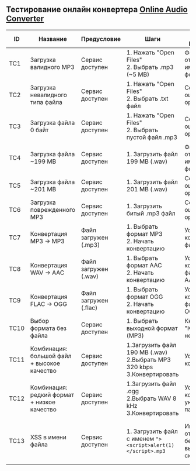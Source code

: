 ## Тестирование онлайн конвертера [**Online Audio Сonverter**](https://online-audio-converter.com/)

| ID | Название | Предусловие | Шаги | Ожидаемый результат (ОР) | Комментарий | Техника |
|--|--|--|--|--|--|--|
| TC1 | Загрузка валидного MP3 | Сервис доступен | 1. Нажать "Open Files" <br> 2. Выбрать .mp3 (~5 MB)  | Файл загружен, отображается имя, доступны форматы | Стандартный валидный кейс | Классы эквивалентности |
| TC2 | Загрузка невалидного типа файла | Сервис доступен | 1. Нажать "Open Files" <br> 2. Выбрать .txt файл | Сообщение об ошибке "Unable to open a file" | Тестирование неверного типа данных | Классы эквивалентности |
| TC3 | Загрузка файла 0 байт | Сервис доступен | 1. Нажать "Open Files" <br> 2. Выбрать пустой файл .mp3 | Сообщение об ошибке "Unable to open a file" | Граничное значение размера | Анализ граничных значений |
| TC4 | Загрузка файла ~199 MB | Сервис доступен  | 1. Загрузить файл 199 MB (.wav) | Файл загружен, отображается имя, доступны форматы |Проверка нижней границы допустимого | Анализ граничных значений |
| TC5 | Загрузка файла ~201 MB | Сервис доступен | 1. Загрузить файл 201 MB (.wav) | Сообщение об ошибке “Unable to open a file” | Проверка превышения лимита | Анализ граничных значений |
| TC6 | Загрузка поврежденного MP3 | Сервис доступен | 1. Загрузить битый .mp3 файл | Сообщение об ошибке “Unable to open a file” | Проверка обработки ошибок | Предугадывание ошибок |
| TC7 | Конвертация MP3 → MP3 | Файл загружен (.mp3) | 1. Выбрать формат MP3 <br> 2. Начать конвертацию  | Успешная конвертация, файл скачивается | Тестирование одинакового формата | Классы эквивалентности |
| TC8 | Конвертация WAV → AAC | Файл загружен (.wav) | 1. Выбрать формат AAC <br> 2. Начать конвертацию | Успешная конвертация, файл в формате AAC | Комбинация вход/выход | Таблица принятия решений |
| TC9 | Конвертация FLAC → OGG | Файл загружен (.flac) | 1. Выбрать формат OGG <br> 2. Начать конвертацию | Успешная конвертация, файл в формате OGG | Комбинация вход/выход | Таблица принятия решений |
| TC10 | Выбор формата без файла | Сервис доступен  | 1. Выбрать выходной формат (MP3) | Кнопка "Конвертировать" неактивна | Проверка зависимости действий | Таблица принятия решений |
| TC11 | Комбинация: большой файл + высокое качество | Сервис доступен |1.Загрузить файл 190 MB (.wav) <br> 2.Выбрать MP3 320 kbps <br> 3.Конвертировать | Успешная конвертация | Проверка комбинации критичных параметров | Попарное тестирование |
| TC12 | Комбинация: редкий формат + низкое качество | Сервис доступен | 1.Загрузить файл .ogg <br> 2.Выбрать WAV 8 kHz <br> 3.Конвертировать | Успешная конвертация с указанными параметрами | Комбинация "крайних" значений | Попарное тестирование |
| TC13 | XSS в имени файла | Сервис доступен | 1. Загрузить файл с именем `"><script>alert(1)</script>.mp3` | Имя отображается безопасно (без выполнения скрипта) | Проверка XSS уязвимости, путем экранирования HTML контекста `><` | Предугадывание ошибок |
